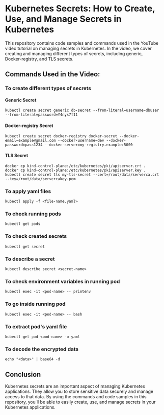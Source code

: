 # Kubernetes Secrets: How to Create, Use, and Manage Secrets in Kubernetes

This repository contains code samples and commands used in the YouTube video tutorial on managing secrets in Kubernetes. In the video, we cover creating and managing different types of secrets, including generic, Docker-registry, and TLS secrets.

## Commands Used in the Video:

### To create different types of secrets
#### Generic Secret
```
kubectl create secret generic db-secret --from-literal=username=dbuser --from-literal=password=Y4nys7f11
```

#### Docker-registry Secret
```
kubectl create secret docker-registry docker-secret --docker-email=example@gmail.com --docker-username=dev --docker-password=pass1234 --docker-server=my-registry.example:5000
```

#### TLS Secret
```
docker cp kind-control-plane:/etc/kubernetes/pki/apiserver.crt .
docker cp kind-control-plane:/etc/kubernetes/pki/apiserver.key .
kubectl create secret tls my-tls-secret --cert=/root/data/serverca.crt --key=/root/data/servercakey.pem
```

### To apply yaml files
```
kubectl apply -f <file-name.yaml>
```

### To check running pods
```
kubectl get pods
```

### To check created secrets
```
kubectl get secret
```

### To describe a secret
```
kubectl describe secret <secret-name>
```

### To check environment variables in running pod
```
kubectl exec -it <pod-name> -- printenv
```

### To go inside running pod
```
kubectl exec -it <pod-name> -- bash
```

### To extract pod's yaml file
```
kubectl get pod <pod-name> -o yaml
```

### To decode the encrypted data
```
echo "<data>" | base64 -d
```

## Conclusion
Kubernetes secrets are an important aspect of managing Kubernetes applications. They allow you to store sensitive data securely and manage access to that data. By using the commands and code samples in this repository, you'll be able to easily create, use, and manage secrets in your Kubernetes applications.
